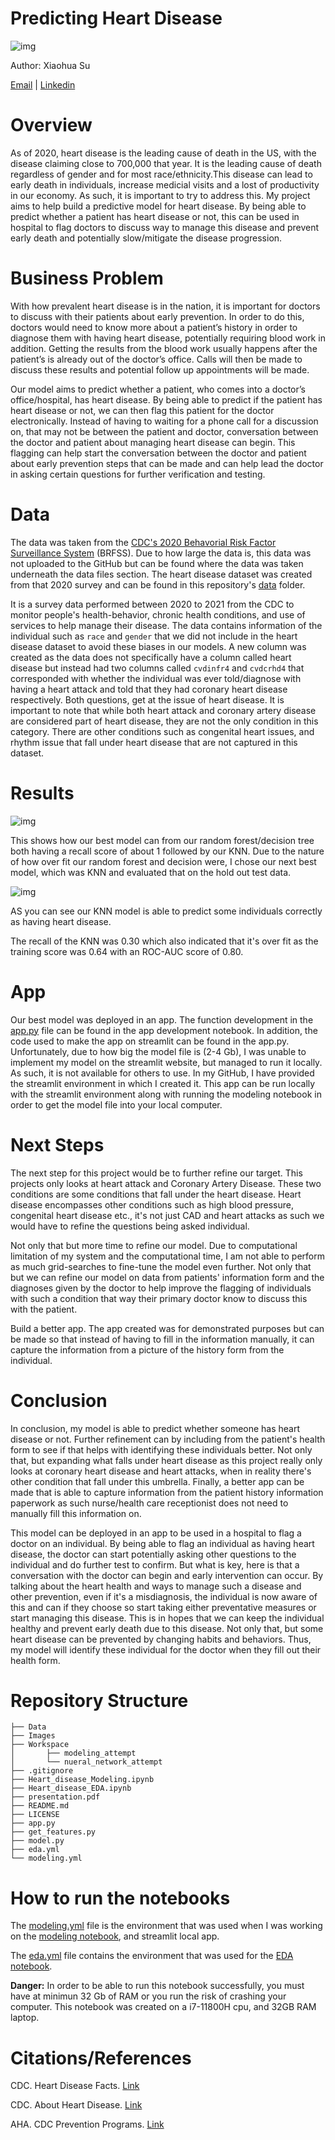 # Predicting Heart Disease

![img](./Images/mayo_clinic.jpeg)

Author: Xiaohua Su

[Email](xiaohuasu99@gmail.com) | [Linkedin](http://www.linkedin.com/in/xiaohua-su)
# Overview

As of 2020, heart disease is the leading cause of death in the US, with the disease claiming close to 700,000 that year.
It is the leading cause of death regardless of gender and for most race/ethnicity.This disease can lead to early death in individuals, increase medicial visits and a lost of productivity in our economy. As such, it is important to try to address this. My project aims to help build a predictive model for heart disease. By being able to predict whether a patient has heart disease or not, this can be used in hospital to flag doctors to discuss way to manage this disease and prevent early death and potentially slow/mitigate the disease progression.


# Business Problem

With how prevalent heart disease is in the nation, it is important for doctors to discuss with their patients about early prevention. In order to do this, doctors would need to know more about a patient’s history in order to diagnose them with having heart disease, potentially requiring blood work in addition. Getting the results from the blood work usually happens after the patient’s is already out of the doctor’s office. Calls will then be made to discuss these results and potential follow up appointments will be made. 

Our model aims to predict whether a patient, who comes into a doctor’s office/hospital, has heart disease. By being able to predict if the patient has heart disease or not, we can then flag this patient for the doctor electronically. Instead of having to waiting for a phone call for a discussion on, that may not be between the patient and doctor, conversation between the doctor and patient about managing heart disease can begin. This flagging can help start the conversation between the doctor and patient about early prevention steps that can be made and can help lead the doctor in asking certain questions for further verification and testing.

# Data
The data was taken from the [CDC's 2020 Behavorial Risk Factor Surveillance System](https://www.cdc.gov/brfss/annual_data/annual_2020.html) (BRFSS). Due to how large the data is, this data was not uploaded to the GitHub but can be found where the data was taken underneath the data files section. The heart disease dataset was created from that 2020 survey and can be found in this repository's [data](https://github.com/xiaohua-su/Heart_Disease/tree/main/Data) folder.

It is a survey data performed between 2020 to 2021 from the CDC to monitor people's health-behavior, chronic health conditions, and use of services to help manage their disease. The data contains information of the individual such as `race` and `gender` that we did not include in the heart disease dataset to avoid these biases in our models. A new column was created as the data does not specifically have a column called heart disease but instead had two columns called `cvdinfr4` and `cvdcrhd4` that corresponded with whether the individual was ever told/diagnose with having a heart attack and told that they had coronary heart disease respectively. Both questions, get at the issue of heart disease. It is important to note that while both heart attack and coronary artery disease are considered part of heart disease, they are not the only condition in this category. There are other conditions such as congenital heart issues, and rhythm issue that fall under heart disease that are not captured in this dataset.
# Results

![img](./Images/model_comp.png)

This shows how our best model can from our random forest/decision tree both having a
recall score of about 1 followed by our KNN. Due to the nature of how over fit our random forest and decision were,
I chose our next best model, which was KNN and evaluated that on the hold out test data.

![img](./Images/confusion_matrix.png)

AS you can see our KNN model is able to predict some individuals correctly as having heart disease.

The recall of the KNN was 0.30 which also indicated that it's over fit as the training score was 0.64 with an ROC-AUC score of 0.80.





# App
 Our best model was deployed in an app. The function development in the [app.py](./app.py) file can be found in the app development notebook. In addition, the code used to make the app on streamlit can be found in the app.py. Unfortunately, due to how big the model file is (2-4 Gb), I was unable to implement my model on the streamlit website, but managed to run it locally. As such, it is not available for others to use. In my GitHub, I have provided the streamlit environment in which I created it. This app can be run locally with the streamlit environment along with running the modeling notebook in order to get the model file into your local computer.

# Next Steps
The next step for this project would be to further refine our target. This projects only looks at heart attack and Coronary Artery Disease. These two conditions are some conditions that fall under the heart disease. Heart disease encompasses other conditions such as high blood pressure, congenital heart disease etc., it's not just CAD and heart attacks as such we would have to refine the questions being asked individual.

Not only that but more time to refine our model. Due to computational limitation of my system and the computational time, I am not able to perform as much grid-searches to fine-tune the model even further. Not only that but we can refine our model on data from patients' information form and the diagnoses given by the doctor to help improve the flagging of individuals with such a condition that way their primary doctor know to discuss this with the patient.

Build a better app. The app created was for demonstrated purposes but can be made so that instead of having to fill in the information manually, it can capture the information from a picture of the history form from the individual.
# Conclusion

In conclusion, my model is able to predict whether someone has heart disease or not. Further refinement can by including from the patient's health form to see if that helps with identifying these individuals better. Not only that, but expanding what falls under heart disease as this project really only looks at coronary heart disease and heart attacks, when in reality there's other condition that fall under this umbrella. Finally, a better app can be made that is able to capture information from the patient history information paperwork as such nurse/health care receptionist does not need to manually fill this information on.

This model can be deployed in an app to be used in a hospital to flag a doctor on an individual. By being able to flag an individual as having heart disease, the doctor can start potentially asking other questions to the individual and do further test to confirm. But what is key, here is that a conversation with the doctor can begin and early intervention can occur. By talking about the heart health and ways to manage such a disease and other prevention, even if it's a misdiagnosis, the individual is now aware of this and can if they choose so start taking either preventative measures or start managing this disease. This is in hopes that we can keep the individual healthy and prevent early death due to this disease. Not only that, but some heart disease can be prevented by changing habits and behaviors. Thus, my model will identify these individual for the doctor when they fill out their health form.

# Repository Structure
```
├── Data
├── Images
├── Workspace
│       ├── modeling_attempt
│       └── nueral_network_attempt
├── .gitignore
├── Heart_disease_Modeling.ipynb
├── Heart_disease_EDA.ipynb
├── presentation.pdf
├── README.md
├── LICENSE
├── app.py
├── get_features.py
├── model.py
├── eda.yml
└── modeling.yml
```
# How to run the notebooks

The [modeling.yml](./modeling.yml) file is the environment that was used when I was working on the [modeling notebook](./Heart_Disease_Modeling.ipynb),
and streamlit local app.

The [eda.yml](./eda.yml) file contains the environment that was used for the [EDA notebook](Heart_Disease_EDA.ipynb).


<div class="alert alert-block alert-danger">
<b>Danger:</b> In order to be able to run this notebook successfully, you must have at minimun 32 Gb of RAM or you run the risk of crashing your computer. This notebook was created on a i7-11800H cpu, and 32GB RAM laptop.
</div>

# Citations/References

CDC. Heart Disease Facts. [Link](https://www.cdc.gov/heartdisease/facts.htm)

CDC. About Heart Disease. [Link](https://www.cdc.gov/heartdisease/about.htm)

AHA. CDC Prevention Programs. [Link](https://www.heart.org/en/get-involved/advocate/federal-priorities/cdc-prevention-programs)


